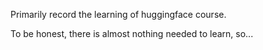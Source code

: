Primarily record the learning of huggingface course.

To be honest, there is almost nothing needed to learn, so...
